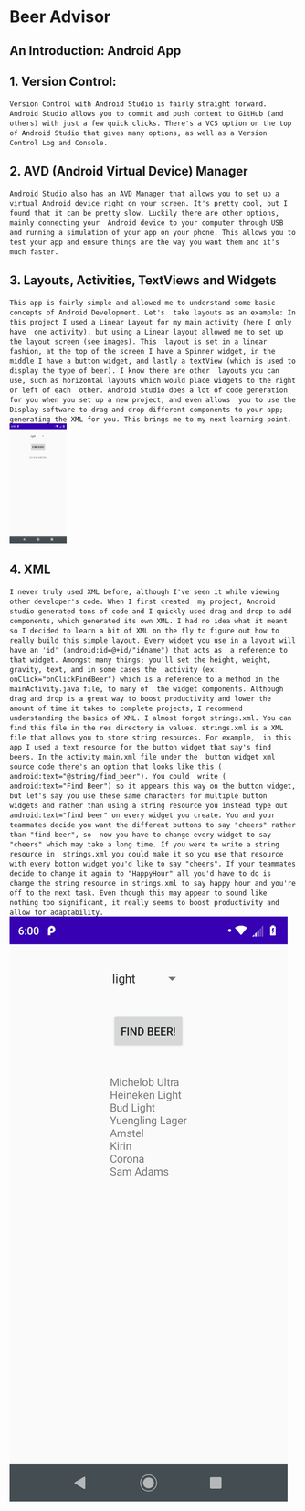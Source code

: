 # Beer Advisor
## An Introduction: Android App 


## 1. Version Control: 

`
Version Control with Android Studio is fairly straight forward. Android Studio allows you to commit
and push content to GitHub (and others) with just a few quick clicks. There's a VCS option on the top
of Android Studio that gives many options, as well as a Version Control Log and Console.
`

## 2. AVD (Android Virtual Device) Manager

`
Android Studio also has an AVD Manager that allows you to set up a virtual Android device right on your screen.
It's pretty cool, but I found that it can be pretty slow. Luckily there are other options, mainly connecting your 
Android device to your computer through USB and running a simulation of your app on your phone. This allows you to
test your app and ensure things are the way you want them and it's much faster. 
`
## 3. Layouts, Activities, TextViews and Widgets

`
This app is fairly simple and allowed me to understand some basic concepts of Android Development. Let's 
take layouts as an example: In this project I used a Linear Layout for my main activity (here I only have 
one activity), but using a Linear layout allowed me to set up the layout screen (see images). This 
layout is set in a linear fashion, at the top of the screen I have a Spinner widget, in the middle I have a
button widget, and lastly a textView (which is used to display the type of beer). I know there are other 
layouts you can use, such as horizontal layouts which would place widgets to the right or left of each 
other. Android Studio does a lot of code generation for you when you set up a new project, and even allows 
you to use the Display software to drag and drop different components to your app; generating the XML for you.
This brings me to my next learning point. 
`
<img src="BeerAdvisorPics/DefaultScreen.png" width="100">

## 4. XML

`
I never truly used XML before, although I've seen it while viewing other developer's code. When I first created 
my project, Android studio generated tons of code and I quickly used drag and drop to add components, which generated
its own XML. I had no idea what it meant so I decided to learn a bit of XML on the fly to figure out how to really
build this simple layout. Every widget you use in a layout will have an 'id' (android:id=@+id/"idname") that acts as 
a reference to that widget. Amongst many things; you'll set the height, weight, gravity, text, and in some cases the 
activity (ex: onClick="onClickFindBeer") which is a reference to a method in the mainActivity.java file, to many of 
the widget components. Although drag and drop is a great way to boost productivity and lower the amount of time it
takes to complete projects, I recommend understanding the basics of XML. I almost forgot strings.xml. You can find this
file in the res directory in values. strings.xml is a XML file that allows you to store string resources. For example, 
in this app I used a text resource for the button widget that say's find beers. In the activity_main.xml file under the 
button widget xml source code there's an option that looks like this ( android:text="@string/find_beer"). You could 
write ( android:text="Find Beer") so it appears this way on the button widget, but let's say you use these same characters
for multiple button widgets and rather than using a string resource you instead type out android:text="find beer" on every
widget you create. You and your teammates decide you want the different buttons to say "cheers" rather than "find beer", so 
now you have to change every widget to say "cheers" which may take a long time. If you were to write a string resource in 
strings.xml you could make it so you use that resource with every botton widget you'd like to say "cheers". If your teammates
decide to change it again to "HappyHour" all you'd have to do is change the string resource in strings.xml to say happy hour and you're off to the next task. Even though this may appear to sound like nothing too significant, it really seems to boost productivity and allow for adaptability. 
`
![BrandLists](BeerAdvisorPics/BrandList.png)



